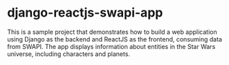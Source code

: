 # django-reactjs-swapi-app
This is a sample project that demonstrates how to build a web application using Django as the backend and ReactJS as the frontend, consuming data from SWAPI. The app displays information about entities in the Star Wars universe, including characters and planets.
